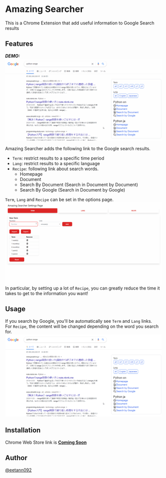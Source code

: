 # Amazing Searcher
This is a Chrome Extension that add useful information to Google Search results

## Features
***DEMO:***  
![content-scripts demo](./imgs/content-scripts-demo.gif)

Amazing Searcher adds the following link to the Google search results.
* `Term`: restrict results to a specific time period
* `Lang`: restrict results to a specific language
* `Recipe`: following link about search words.
  * Homepage
  * Document
  * Search By Document (Search in Document by Document)
  * Search By Google (Search in Document by Google)

`Term`, `Lang` and `Recipe` can be set in the options page.  
![options demo](./imgs/options-demo.gif)
In particular, by setting up a lot of `Recipe`,
you can greatly reduce the time it takes to get to the information you want!  


## Usage
If you search by Google, you'll be automatically see `Term` and `Lang` links.  
For `Recipe`, the content will be changed depending on the word you search for.  
![Google Search Result](./imgs/content-scripts.png)

## Installation
Chrome Web Store link is [**Coming Soon**](#)


## Author
[@eetann092](https://twitter.com/eetann092)  
